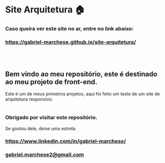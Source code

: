 # Site Arquitetura 🏠

### Caso queira ver este site no ar, entre no link abaixo:
### https://gabriel-marchese.github.io/site-arquitetura/ 
<br></br>

## Bem vindo ao meu repositório, este é destinado ao meu projeto de front-end.
Este é um de meus primeiros projetos, aqui foi feito um teste de um site de arquitetura responsivo.
<br></br>

### Obrigado por visitar este repositório.
Se gostou dele, deixe uma estrela.
###  https://www.linkedin.com/in/gabriel-marchese/ 
###  gabriel.marchese2@gmail.com 
